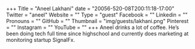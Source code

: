 +++
Title = "Aneel Lakhani"
date = "20056-520-08T200:11:18-17:00"
Twitter = "aneel"
Website = ""
Type = "guest"
Facebook = ""
Linkedin = ""
Pronouns = ""
GitHub = ""
Thumbnail = "img/guests/lakhani.png"
Pinterest = ""
Instagram = ""
YouTube = ""
+++
Aneel drinks a lot of coffee. He’s been doing tech full time since highschool and currently does marketing at monitoring startup SignalFx.
